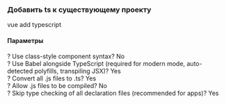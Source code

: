 ### Добавить ts к существующему проекту
vue add typescript

#### Параметры

? Use class-style component syntax? No  
? Use Babel alongside TypeScript (required for modern mode, auto-detected polyfills, transpiling JSX)? Yes  
? Convert all .js files to .ts? Yes  
? Allow .js files to be compiled? No  
? Skip type checking of all declaration files (recommended for apps)? Yes
